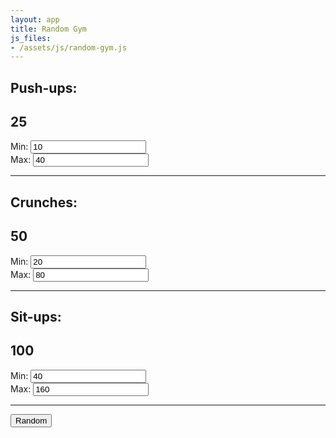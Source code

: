 ```yaml
---
layout: app
title: Random Gym
js_files:
- /assets/js/random-gym.js
---
```

<div class="container-fluid">
  <div class="row">
    <div class="col-6">
      <h2>Push-ups:</h2>
    </div>
    <div class="col-6">
      <h2 id="push-ups-val">25</h2>
    </div>
  </div>
  <div class="row">
    <div class="col-6">
      <label for="push-ups-min">Min:</label>
      <input id="push-ups-min" type="number" value="10" class="form-control">
    </div>
    <div class="col-6">
      <label for="push-ups-max">Max:</label>
      <input id="push-ups-max" type="number" value="40" class="form-control" >
    </div>
  </div>
  <hr>
  <div class="row">
    <div class="col-6">
      <h2>Crunches:</h2>
    </div>
    <div class="col-6">
      <h2 id="crunches-val">50</h2>
    </div>
  </div>
  <div class="row">
    <div class="col-6">
      <label for="crunches-min">Min:</label>
      <input id="crunches-min" type="number" value="20" class="form-control">
    </div>
    <div class="col-6">
      <label for="crunches-max">Max:</label>
      <input id="crunches-max" type="number" value="80" class="form-control" >
    </div>
  </div>
  <hr>
  <div class="row">
    <div class="col-6">
      <h2>Sit-ups:</h2>
    </div>
    <div class="col-6">
      <h2 id="sit-ups-val">100</h2>
    </div>
  </div>
  <div class="row">
    <div class="col-6">
      <label for="sit-ups-min">Min:</label>
      <input id="sit-ups-min" type="number" value="40" class="form-control">
    </div>
    <div class="col-6">
      <label for="sit-ups-max">Max:</label>
      <input id="sit-ups-max" type="number" value="160" class="form-control" >
    </div>
  </div>
  <hr>
  <div class="row">
    <div class="col-12 text-center">
      <button id="random-btn" type="button" class="btn btn-primary">Random</button>
    </div>
  </div>
</div>
